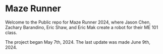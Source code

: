 # Maze Runner
Welcome to the Public repo for Maze Runner 2024, where Jason Chen, Zachary Barandino, Eric Shaw, and Eric Mak create a robot for their ME 101 class. 

The project began May 7th, 2024.
The last update was made June 9th, 2024.
